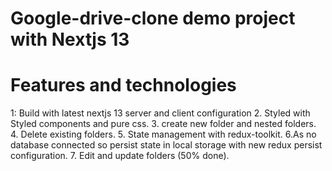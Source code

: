 # Google-drive-clone demo project with Nextjs 13

# Features and technologies
1: Build with latest nextjs 13 server and client configuration
2. Styled with Styled components and pure css.
3. create new  folder and nested folders.
4. Delete existing folders.
5. State management with redux-toolkit.
6.As no database connected so persist state in local storage with new redux persist configuration.
7. Edit and update folders (50% done).